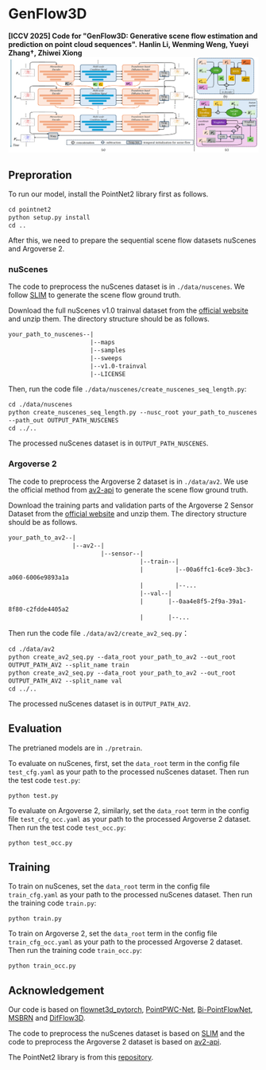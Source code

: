 # GenFlow3D
**[ICCV 2025] Code for "GenFlow3D: Generative scene flow estimation and prediction on point cloud sequences".**
**Hanlin Li, Wenming Weng, Yueyi Zhang†, Zhiwei Xiong**
![Overview of GenFlow3D](https://github.com/ustc-hlli/GenFlow3D/blob/main/images/overview.png)

## Preproration
To run our model, install the PointNet2 library first as follows.
```
cd pointnet2
python setup.py install
cd ..
```
After this, we need to prepare the sequential scene flow datasets nuScenes and Argoverse 2.

### nuScenes
The code to preprocess the nuScenes dataset is in `./data/nuscenes`. We follow [SLIM](https://github.com/mercedes-benz/selfsupervised_flow) to generate the scene flow ground truth.

Download the full nuScenes v1.0 trainval dataset from the [official website](https://www.nuscenes.org/nuscenes#download) and unzip them. The directory structure should be as follows.
```
your_path_to_nuscenes--|
                       |--maps
                       |--samples
                       |--sweeps
                       |--v1.0-trainval
                       |--LICENSE
```

Then, run the code file `./data/nuscenes/create_nuscenes_seq_length.py`:
```
cd ./data/nuscenes
python create_nuscenes_seq_length.py --nusc_root your_path_to_nuscenes --path_out OUTPUT_PATH_NUSCENES
cd ../..
```  
The processed nuScenes dataset is in `OUTPUT_PATH_NUSCENES`.

### Argoverse 2
The code to preprocess the Argoverse 2 dataset is in `./data/av2`. We use the official method from [av2-api](https://github.com/argoverse/av2-api) to generate the scene flow ground truth.

Download the training parts and validation parts of the Argoverse 2 Sensor Dataset from the [official website](https://www.argoverse.org/av2.html#download-link) and unzip them. The directory structure should be as follows.
```
your_path_to_av2--|
                  |--av2--|
                          |--sensor--|
                                     |--train--|
                                     |         |--00a6ffc1-6ce9-3bc3-a060-6006e9893a1a
                                     |         |--... 
                                     |--val--|
                                     |       |--0aa4e8f5-2f9a-39a1-8f80-c2fdde4405a2
                                     |       |--...
```

Then run the code file `./data/av2/create_av2_seq.py`：
```
cd ./data/av2
python create_av2_seq.py --data_root your_path_to_av2 --out_root OUTPUT_PATH_AV2 --split_name train
python create_av2_seq.py --data_root your_path_to_av2 --out_root OUTPUT_PATH_AV2 --split_name val
cd ../..
```
The processed nuScenes dataset is in `OUTPUT_PATH_AV2`.

## Evaluation
The pretrianed models are in `./pretrain`.

To evaluate on nuScenes, first, set the `data_root` term in the config file `test_cfg.yaml` as your path to the processed nuScenes dataset.
Then run the test code `test.py`:
```
python test.py
```

To evaluate on Argoverse 2, similarly, set the `data_root` term in the config file `test_cfg_occ.yaml` as your path to the processed Argoverse 2 dataset.
Then run the test code `test_occ.py`:
```
python test_occ.py
```

## Training
To train on nuScenes, set the `data_root` term in the config file `train_cfg.yaml` as your path to the processed nuScenes dataset.
Then run the training code `train.py`:
```
python train.py
```

To train on Argoverse 2, set the `data_root` term in the config file `train_cfg_occ.yaml` as your path to the processed Argoverse 2 dataset.
Then run the training code `train_occ.py`:
```
python train_occ.py
```

## Acknowledgement
Our code is based on [flownet3d_pytorch](https://github.com/hyangwinter/flownet3d_pytorch), [PointPWC-Net](https://github.com/DylanWusee/PointPWC), [Bi-PointFlowNet](https://github.com/cwc1260/BiFlow/tree/new1), [MSBRN](https://github.com/cwc1260/MSBRN) and [DifFlow3D](https://github.com/IRMVLab/DifFlow3D).

The code to preprocess the nuScenes dataset is based on [SLIM](https://github.com/mercedes-benz/selfsupervised_flow) and the code to preprocess the Argoverse 2 dataset is based on [av2-api](https://github.com/argoverse/av2-api).

The PointNet2 library is from this [repository](https://github.com/sshaoshuai/Pointnet2.PyTorch).
